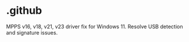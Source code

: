 # .github
MPPS v16, v18, v21, v23 driver fix for Windows 11. Resolve USB detection and signature issues.
